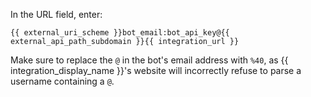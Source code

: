 In the URL field, enter:

`{{ external_uri_scheme }}bot_email:bot_api_key@{{ external_api_path_subdomain }}{{ integration_url }}`

Make sure to replace the `@` in the bot's email address with `%40`,
as {{ integration_display_name }}'s website will incorrectly refuse
to parse a username containing a `@`.
